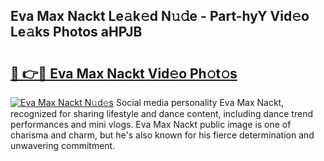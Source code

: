 ## Eva Max Nackt Le𝚊k𝚎d N𝚞𝚍e - Part-hyY Vid𝚎o Le𝚊ks Photos aHPJB

# <h2><a href="http://fb48ab.evod.top/?m=Eva+Max+Nackt">🔗 👉🔴 Eva Max Nackt Vid𝚎o Ph𝚘t𝚘s</a></h2>

[![Eva Max Nackt N𝚞d𝚎s](https://i.imgur.com/8V9OHl7.gif)](http://fb48ab.evod.top/?m=Eva+Max+Nackt)
Social media personality Eva Max Nackt, recognized for sharing lifestyle and dance content, including dance trend performances and mini vlogs. Eva Max Nackt public image is one of charisma and charm, but he's also known for his fierce determination and unwavering commitment. 
